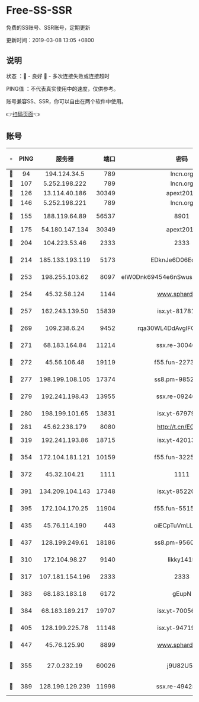 # Free-SS-SSR

免费的SS账号、SSR账号，定期更新

更新时间：2019-03-08 13:05 +0800

## 说明

状态     ：🙂 - 良好 🙁 - 多次连接失败或连接超时

PING值   ：不代表真实使用中的速度，仅供参考。

账号兼容SS、SSR，你可以自由在两个软件中使用。

👉[扫码页面](https://liesauer.github.io/Free-SS-SSR/)👈

## 账号

|-|PING|服务器|端口|密码|加密方式|区域|
|:----:|:----:|:-----:|-----:|:----:|:----:|:----:|
|🙂|94|194.124.34.5|789|lncn.org|rc4|JP|
|🙂|107|5.252.198.222|789|lncn.org|rc4|JP|
|🙂|126|13.114.40.186|30349|apext2019|chacha20|JP|
|🙂|146|5.252.198.221|789|lncn.org|rc4|JP|
|🙂|155|188.119.64.89|56537|8901|aes-256-cfb|RU|
|🙂|175|54.180.147.134|30349|apext2019|chacha20|KR|
|🙂|204|104.223.53.46|2333|2333|aes-256-cfb|US|
|🙂|214|185.133.193.119|5173|EDknJe6D06EoWDaw|aes-256-cfb|US|
|🙂|253|198.255.103.62|8097|eIW0Dnk69454e6nSwuspv9DmS201tQ0D|aes-256-cfb|US|
|🙂|254|45.32.58.124|1144|www.sphard.com|aes-256-cfb|JP|
|🙂|257|162.243.139.50|15839|isx.yt-81781713|aes-256-cfb|US|
|🙂|269|109.238.6.24|9452|rqa30WL4DdAvgIFG6Fs3znzTa|aes-256-cfb|FR|
|🙂|271|68.183.164.84|11214|ssx.re-30046337|aes-256-cfb|US|
|🙂|272|45.56.106.48|19119|f55.fun-22731576|aes-256-cfb|US|
|🙂|277|198.199.108.105|17374|ss8.pm-98527684|aes-256-cfb|US|
|🙂|279|192.241.198.43|13955|ssx.re-09246977|aes-256-cfb|US|
|🙂|280|198.199.101.65|13831|isx.yt-67979439|aes-256-cfb|US|
|🙂|281|45.62.238.179|8080|http://t.cn/EGJIyrl|rc4-md5|CA|
|🙂|319|192.241.193.86|18715|isx.yt-42013662|aes-256-cfb|US|
|🙂|354|172.104.181.121|10159|f55.fun-32253878|aes-256-cfb|SG|
|🙂|372|45.32.104.21|1111|1111|aes-256-cfb|SG|
|🙂|391|134.209.104.143|17348|isx.yt-85220846|aes-256-cfb|SG|
|🙂|395|172.104.170.25|11904|f55.fun-55158712|aes-256-cfb|SG|
|🙂|435|45.76.114.190|443|oiECpTuVmLLxk4Ts|aes-256-cfb|AU|
|🙂|437|128.199.249.61|18186|ss8.pm-95603573|aes-256-cfb|SG|
|🙂|310|172.104.98.27|9140|likky1415|aes-256-cfb|JP|
|🙂|317|107.181.154.196|2333|2333|aes-256-cfb|US|
|🙂|383|68.183.183.18|6172|gEupN|aes-256-cfb|SG|
|🙂|384|68.183.189.217|19707|isx.yt-70056316|aes-256-cfb|SG|
|🙂|405|128.199.225.78|11148|isx.yt-94719488|aes-256-cfb|SG|
|🙂|447|45.76.125.90|8899|www.sphard.com|aes-256-cfb|AU|
|🙁|355|27.0.232.19|60026|j9U82U53|xchacha20-ietf-poly1305|HK|
|🙁|389|128.199.129.239|11998|ssx.re-49425737|aes-256-cfb|SG|
